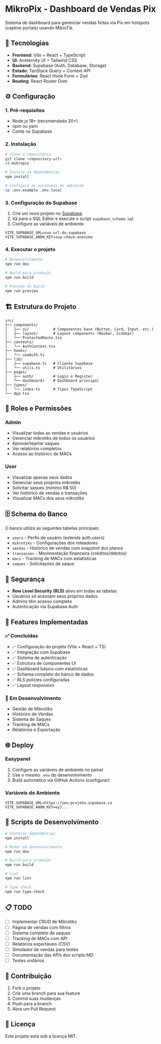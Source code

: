 # MikroPix - Dashboard de Vendas Pix

Sistema de dashboard para gerenciar vendas feitas via Pix em hotspots (captive portals) usando MikroTik.

## 🚀 Tecnologias

- **Frontend**: Vite + React + TypeScript
- **UI**: Aceternity UI + Tailwind CSS
- **Backend**: Supabase (Auth, Database, Storage)
- **Estado**: TanStack Query + Context API
- **Formulários**: React Hook Form + Zod
- **Routing**: React Router Dom

## ⚙️ Configuração

### 1. Pré-requisitos

- Node.js 18+ (recomendado 20+)
- npm ou yarn
- Conta no Supabase

### 2. Instalação

```bash
# Clone o repositório
git clone <repository-url>
cd mikropix

# Instale as dependências
npm install

# Configure as variáveis de ambiente
cp .env.example .env.local
```

### 3. Configuração do Supabase

1. Crie um novo projeto no [Supabase](https://supabase.com)
2. Vá para o SQL Editor e execute o script `supabase_schema.sql`
3. Configure as variáveis de ambiente:

```env
VITE_SUPABASE_URL=sua-url-do-supabase
VITE_SUPABASE_ANON_KEY=sua-chave-anonima
```

### 4. Executar o projeto

```bash
# Desenvolvimento
npm run dev

# Build para produção
npm run build

# Preview da build
npm run preview
```

## 🏗️ Estrutura do Projeto

```
src/
├── components/
│   ├── ui/           # Componentes base (Button, Card, Input, etc.)
│   ├── layout/       # Layout components (Navbar, Sidebar)
│   └── ProtectedRoute.tsx
├── contexts/
│   └── AuthContext.tsx
├── hooks/
│   └── useAuth.ts
├── lib/
│   ├── supabase.ts   # Cliente Supabase
│   └── utils.ts      # Utilitários
├── pages/
│   ├── auth/         # Login e Register
│   └── dashboard/    # Dashboard principal
├── types/
│   └── index.ts      # Tipos TypeScript
└── App.tsx
```

## 👤 Roles e Permissões

### Admin
- Visualizar todas as vendas e usuários
- Gerenciar mikrotiks de todos os usuários
- Aprovar/rejeitar saques
- Ver relatórios completos
- Acesso ao histórico de MACs

### User
- Visualizar apenas seus dados
- Gerenciar seus próprios mikrotiks
- Solicitar saques (mínimo R$ 50)
- Ver histórico de vendas e transações
- Visualizar MACs dos seus mikrotiks

## 🗄️ Schema do Banco

O banco utiliza as seguintes tabelas principais:

- `users` - Perfis de usuário (extends auth.users)
- `mikrotiks` - Configurações dos roteadores
- `vendas` - Histórico de vendas com snapshot dos planos
- `transacoes` - Movimentação financeira (créditos/débitos)
- `macs` - Tracking de MACs com estatísticas
- `saques` - Solicitações de saque

## 🔐 Segurança

- **Row Level Security (RLS)** ativo em todas as tabelas
- Usuários só acessam seus próprios dados
- Admins têm acesso completo
- Autenticação via Supabase Auth

## 📱 Features Implementadas

### ✅ Concluídas
- ✅ Configuração do projeto (Vite + React + TS)
- ✅ Integração com Supabase
- ✅ Sistema de autenticação
- ✅ Estrutura de componentes UI
- ✅ Dashboard básico com estatísticas
- ✅ Schema completo do banco de dados
- ✅ RLS policies configuradas
- ✅ Layout responsivo

### 🚧 Em Desenvolvimento
- Gestão de Mikrotiks
- Histórico de Vendas
- Sistema de Saques
- Tracking de MACs
- Relatórios e Exportação

## 🌐 Deploy

### Easypanel

1. Configure as variáveis de ambiente no painel
2. Use o mesmo `.env` do desenvolvimento
3. Build automático via GitHub Actions (configurar)

### Variáveis de Ambiente

```env
VITE_SUPABASE_URL=https://seu-projeto.supabase.co
VITE_SUPABASE_ANON_KEY=eyJ...
```

## 🔧 Scripts de Desenvolvimento

```bash
# Instalar dependências
npm install

# Rodar em desenvolvimento
npm run dev

# Build para produção
npm run build

# Lint
npm run lint

# Type check
npm run type-check
```

## 📋 TODO

- [ ] Implementar CRUD de Mikrotiks
- [ ] Página de vendas com filtros
- [ ] Sistema completo de saques
- [ ] Tracking de MACs com API
- [ ] Relatórios exportáveis (CSV)
- [ ] Simulador de vendas para testes
- [ ] Documentação das APIs dos scripts MD
- [ ] Testes unitários

## 🤝 Contribuição

1. Fork o projeto
2. Crie uma branch para sua feature
3. Commit suas mudanças
4. Push para a branch
5. Abra um Pull Request

## 📄 Licença

Este projeto está sob a licença MIT.